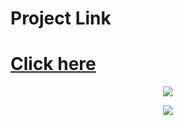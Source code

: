 # Project Link 
# [Click here](https://sanavila.github.io/Manipulando_o_DOM/)

<p align="center"> 
    <img src="https://user-images.githubusercontent.com/88114581/212743619-d4341ab7-636c-4d80-a84c-3a10b61a0006.png">
</p>
<p align="center"> 
    <img src="https://user-images.githubusercontent.com/88114581/212743614-150396dd-3c8d-4b9e-96da-299f4ed441bc.png">
</p>
